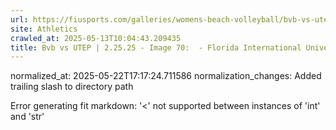 ```yaml
---
url: https://fiusports.com/galleries/womens-beach-volleyball/bvb-vs-utep-2-25-25/image-70/356/62750/
site: Athletics
crawled_at: 2025-05-13T10:04:43.209435
title: Bvb vs UTEP | 2.25.25 - Image 70:  - Florida International University
---
```

normalized_at: 2025-05-22T17:17:24.711586
normalization_changes: Added trailing slash to directory path

Error generating fit markdown: '<' not supported between instances of 'int' and 'str'